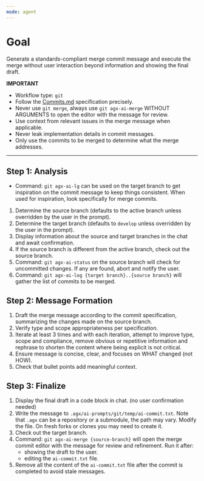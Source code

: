 ```yaml
---
mode: agent
---
```

# Goal
Generate a standards-compliant merge commit message and execute the merge without user interaction beyond information and showing the final draft.

**IMPORTANT**
- Workflow type: `git`
- Follow the [Commits.md](../../../docs/conventions/Commits.md) specification precisely.
- Never use `git merge`, always use `git agx-ai-merge` WITHOUT ARGUMENTS to open the editor with the message for review.
- Use context from relevant issues in the merge message when applicable.
- Never leak implementation details in commit messages.
- Only use the commits to be merged to determine what the merge addresses.

---

## Step 1: Analysis
- Command: `git agx-ai-lg` can be used on the target branch to get inspiration on the commit message to keep things consistent.
  When used for inspiration, look specifically for merge commits.
1. Determine the source branch (defaults to the active branch unless overridden by the user in the prompt).
2. Determine the target branch (defaults to `develop` unless overridden by the user in the prompt).
3. Display information about the source and target branches in the chat and await confirmation.
4. If the source branch is different from the active branch, check out the source branch.
5. Command: `git agx-ai-status` on the source branch will check for uncommitted changes.
   If any are found, abort and notify the user.
6. Command: `git agx-ai-log {target branch}..{source branch}` will gather the list of commits to be merged.

## Step 2: Message Formation
1. Draft the merge message according to the commit specification, summarizing the changes made on the source branch.
2. Verify type and scope appropriateness per specification.
3. Iterate at least 3 times and with each iteration, attempt to improve type, scope and compliance,
   remove obvious or repetitive information and rephrase to shorten the content where being explicit is not critical.
4. Ensure message is concise, clear, and focuses on WHAT changed (not HOW).
5. Check that bullet points add meaningful context.

## Step 3: Finalize
1. Display the final draft in a code block in chat. (no user confirmation needed)
2. Write the message to `.agx/ai-prompts/git/temp/ai-commit.txt`.
   Note that `.agx` can be a repository or a submodule, the path may vary.
   Modify the file. On fresh forks or clones you may need to create it.
3. Check out the target branch.
4. Command: `git agx-ai-merge {source-branch}` will open the merge commit editor with the message for review and refinement. Run it after:
    - showing the draft to the user.
    - editing the `ai-commit.txt` file.
4. Remove all the content of the `ai-commit.txt` file after the commit is completed to avoid stale messages.
